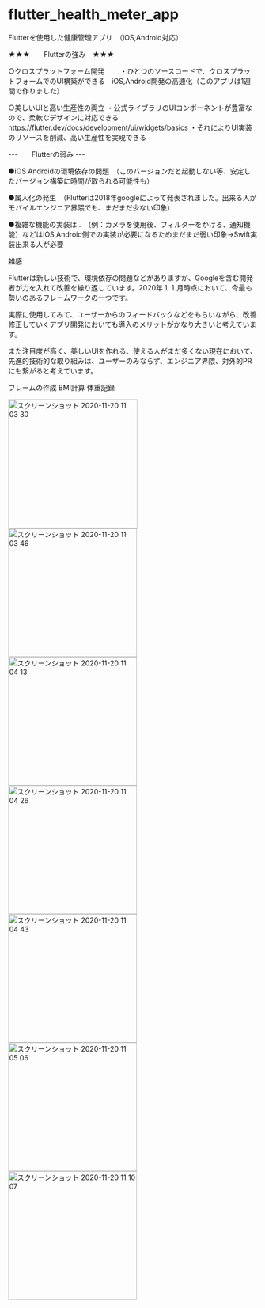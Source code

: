 # flutter_health_meter_app

Flutterを使用した健康管理アプリ　（iOS,Android対応）

★★★　　Flutterの強み　★★★

○クロスプラットフォーム開発　　
・ひとつのソースコードで、クロスプラットフォームでのUI構築ができる　iOS,Android開発の高速化（このアプリは1週間で作りました）

○美しいUIと高い生産性の両立
・公式ライブラリのUIコンポーネントが豊富なので、柔軟なデザインに対応できる　https://flutter.dev/docs/development/ui/widgets/basics
・それによりUI実装のリソースを削減、高い生産性を実現できる

---　　Flutterの弱み  ---

●iOS Androidの環境依存の問題　（このバージョンだと起動しない等、安定したバージョン構築に時間が取られる可能性も）

●属人化の発生　（Flutterは2018年googleによって発表されました。出来る人がモバイルエンジニア界隈でも、まだまだ少ない印象）

●複雑な機能の実装は..　（例：カメラを使用後、フィルターをかける、通知機能）などはiOS,Android側での実装が必要になるためまだまだ弱い印象->Swift実装出来る人が必要

雑感

Flutterは新しい技術で、環境依存の問題などがありますが、Googleを含む開発者が力を入れて改善を繰り返しています。2020年１１月時点において、今最も勢いのあるフレームワークの一つです。

実際に使用してみて、ユーザーからのフィードバックなどをもらいながら、改善修正していくアプリ開発においても導入のメリットがかなり大きいと考えています。

また注目度が高く、美しいUIを作れる、使える人がまだ多くない現在において、先進的技術的な取り組みは、ユーザーのみならず、エンジニア界隈、対外的PRにも繋がると考えています。

フレームの作成  BMI計算  体重記録


<img width="261" alt="スクリーンショット 2020-11-20 11 03 30" src="https://user-images.githubusercontent.com/51296886/99749063-1cadcf00-2b21-11eb-8afc-a2cb57f6fc87.png"><img width="260" alt="スクリーンショット 2020-11-20 11 03 46" src="https://user-images.githubusercontent.com/51296886/99749072-20d9ec80-2b21-11eb-9dea-86acc9f63d2e.png"><img width="260" alt="スクリーンショット 2020-11-20 11 04 13" src="https://user-images.githubusercontent.com/51296886/99749090-29cabe00-2b21-11eb-8580-e28e1258c9d1.png"><img width="260" alt="スクリーンショット 2020-11-20 11 04 26" src="https://user-images.githubusercontent.com/51296886/99749117-36e7ad00-2b21-11eb-8049-01b3317b9316.png"><img width="260" alt="スクリーンショット 2020-11-20 11 04 43" src="https://user-images.githubusercontent.com/51296886/99749202-5bdc2000-2b21-11eb-8117-e1b1f81aa5dd.png"><img width="260" alt="スクリーンショット 2020-11-20 11 05 06" src="https://user-images.githubusercontent.com/51296886/99749218-61d20100-2b21-11eb-902c-54384daa8171.png"><img width="260" alt="スクリーンショット 2020-11-20 11 10 07" src="https://user-images.githubusercontent.com/51296886/99749232-6a2a3c00-2b21-11eb-9812-ab675131c9f4.png">


